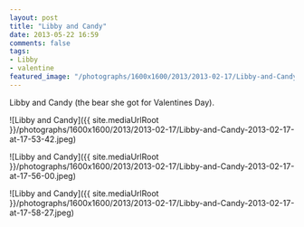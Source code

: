 ```yaml
---
layout: post
title: "Libby and Candy"
date: 2013-05-22 16:59
comments: false
tags: 
- Libby
- valentine
featured_image: "/photographs/1600x1600/2013/2013-02-17/Libby-and-Candy-2013-02-17-at-17-53-42.jpeg"
---
```

Libby and Candy (the bear she got for Valentines Day).

![Libby and Candy]({{ site.mediaUrlRoot }}/photographs/1600x1600/2013/2013-02-17/Libby-and-Candy-2013-02-17-at-17-53-42.jpeg)

![Libby and Candy]({{ site.mediaUrlRoot }}/photographs/1600x1600/2013/2013-02-17/Libby-and-Candy-2013-02-17-at-17-56-00.jpeg)

![Libby and Candy]({{ site.mediaUrlRoot }}/photographs/1600x1600/2013/2013-02-17/Libby-and-Candy-2013-02-17-at-17-58-27.jpeg)